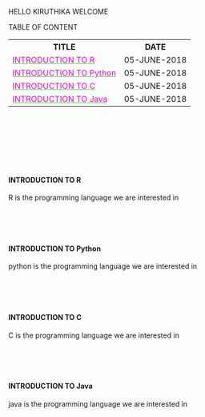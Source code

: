 HELLO KIRUTHIKA WELCOME

TABLE OF CONTENT
<table>
  <tr>
    <th>TITLE</th>
    <th>DATE</th>
  </tr>
  <tr>
    <td><a href="#one" style="color: rgb(0,255,0)"><font color="FF00CC">INTRODUCTION TO R</font></a></td>
    <td>05-JUNE-2018</td>
  </tr>
  <tr>
    <td><a href="#two" style="color: rgb(0,255,0)"><font color="FF00CC">INTRODUCTION TO Python</font></a></td>
    <td>05-JUNE-2018</td>
  </tr><tr>
    <td><a href="#three" style="color: rgb(0,255,0)"><font color="FF00CC">INTRODUCTION TO C</font></a></td>
    <td>05-JUNE-2018</td>
  </tr><tr>
    <td><a href="#four" style="color: rgb(0,255,0)"><font color="FF00CC">INTRODUCTION TO Java</font></a></td>
    <td>05-JUNE-2018</td>
  </tr>
</table>
<br><br><br>
<br><br><br>

<h4>INTRODUCTION TO R </h4>
<p id="one">R is the programming language we are interested in</p><br><br><br>

<h4>INTRODUCTION TO Python </h4>
<p id="two">python is the programming language we are interested in</p><br><br><br>

<h4>INTRODUCTION TO C </h4>
<p id="three">C is the programming language we are interested in</p><br><br><br>

<h4>INTRODUCTION TO Java</h4>
<p id="four">java is the programming language we are interested in</p><br><br><br>

